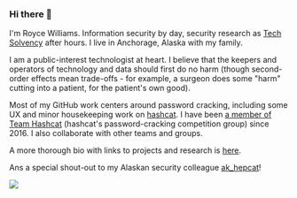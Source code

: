### Hi there 👋

I'm Royce Williams. Information security by day, security research as [Tech Solvency](https://www.techsolvency.com) after hours. I live in Anchorage, Alaska with my family.

I am a public-interest technologist at heart. I believe that the keepers and operators of technology and data should first do no harm (though second-order effects mean trade-offs - for example, a surgeon does some "harm" cutting into a patient, for the patient's own good).

Most of my GitHub work centers around password cracking, including some UX and minor housekeeping work on [hashcat](https://github.com/hashcat/hashcat). I have been [a member of Team Hashcat](https://github.com/hashcat/hashcat/blob/master/docs/team.txt) (hashcat's password-cracking competition group) since 2016. I also collaborate with other teams and groups.

A more thorough bio with links to projects and research is [here](https://www.techsolvency.com/roycewilliams/).

Ans a special shout-out to my Alaskan security colleague [ak_hepcat](https://github.com/akhepcat)!

<div>
<img align="center" valign="top" src="https://github-readme-stats.vercel.app/api?username=roycewilliams&count_private=true&theme=dark" > 
<!-- img align="center" valign="top" src="https://github-readme-stats.vercel.app/api/top-langs/?username=roycewilliams&layout=compact" -->
</div>
<!--
**roycewilliams/roycewilliams** is a ✨ _special_ ✨ repository because its `README.md` (this file) appears on your GitHub profile.

Here are some ideas to get you started:

- 🔭 I’m currently working on ...
- 🌱 I’m currently learning ...
- 👯 I’m looking to collaborate on ...
- 🤔 I’m looking for help with ...
- 💬 Ask me about ...
- 📫 How to reach me: ...
- 😄 Pronouns: ...
- ⚡ Fun fact: ...
-->
